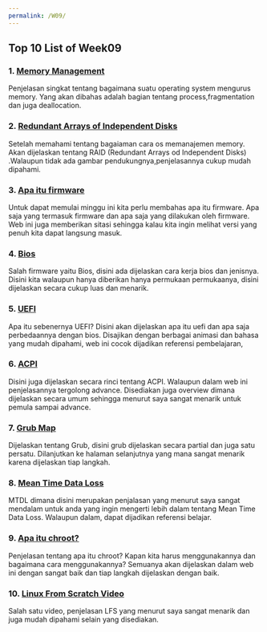 ```yaml
---
permalink: /W09/
---
```


## Top 10 List of Week09 

### 1. [Memory Management](https://www.youtube.com/watch?v=DdUeTN0qfuE)
Penjelasan singkat tentang bagaimana suatu operating system mengurus memory. Yang akan dibahas adalah bagian tentang process,fragmentation dan juga deallocation.

### 2. [Redundant Arrays of Independent Disks](https://www.computerworld.com/article/2595506/redundant-arrays-of-independent-disks.html)
Setelah memahami tentang bagaiaman cara os memanajemen memory. Akan dijelaskan tentang RAID (Redundant Arrays od Independent Disks) .Walaupun tidak ada gambar pendukungnya,penjelasannya cukup mudah dipahami.

### 3. [Apa itu firmware](https://techterms.com/definition/firmware)
Untuk dapat memulai minggu ini kita perlu membahas apa itu firmware. Apa saja yang termasuk firmware dan apa saja yang dilakukan oleh firmware. Web ini juga memberikan sitasi sehingga kalau kita ingin melihat versi yang penuh kita dapat langsung masuk.

### 4. [Bios](https://www.merdeka.com/sumut/fungsi-bios-pada-komputer-pengertian-cara-kerja-dan-jenisnya-kln.html)
Salah firmware yaitu Bios, disini ada dijelaskan cara kerja bios dan jenisnya. Disini kita walaupun hanya diberikan hanya permukaan permukaanya, disini dijelaskan secara cukup luas dan menarik.

### 5. [UEFI](https://www.howtogeek.com/56958/htg-explains-how-uefi-will-replace-the-bios/)
Apa itu sebenernya UEFI? Disini akan dijelaskan apa itu uefi dan apa saja perbedaannya dengan bios. Disajikan dengan berbagai animasi dan bahasa yang mudah dipahami, web ini cocok dijadikan referensi pembelajaran,

### 6. [ACPI](https://www.sciencedirect.com/topics/computer-science/advanced-configuration-and-power-interface)
Disini juga dijelaskan secara rinci tentang ACPI. Walaupun dalam web ini penjelasannya tergolong advance. Disediakan juga overview dimana dijelaskan secara umum sehingga menurut saya sangat menarik untuk pemula sampai advance.

### 7. [Grub Map](https://www.novell.com/documentation/suse91/suselinux-adminguide/html/ch07s03.html)
Dijelaskan tentang Grub, disini grub dijelaskan secara partial dan juga satu persatu. Dilanjutkan ke halaman selanjutnya yang mana sangat menarik karena dijelaskan tiap langkah.

### 8. [Mean Time Data Loss](https://www.usenix.org/legacy/event/hotstorage10/tech/full_papers/Greenan.pdf)
MTDL dimana disini merupakan penjalasan yang menurut saya sangat mendalam untuk anda yang ingin mengerti lebih dalam tentang Mean Time Data Loss. Walaupun dalam, dapat dijadikan referensi belajar.

### 9. [Apa itu chroot?](https://www.howtogeek.com/441534/how-to-use-the-chroot-command-on-linux/)
Penjelasan tentang apa itu chroot? Kapan kita harus menggunakannya dan bagaimana cara menggunakannya? Semuanya akan dijelaskan dalam web ini dengan sangat baik dan tiap langkah dijelaskan dengan baik.

### 10. [Linux From Scratch Video](https://www.youtube.com/watch?v=IXA0GNTLf_Q)
Salah satu video, penjelasan LFS yang menurut saya sangat menarik dan juga mudah dipahami selain yang disediakan.
